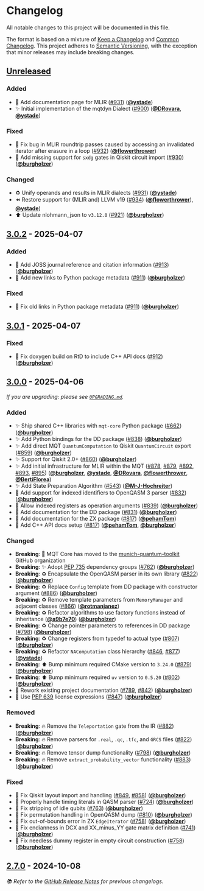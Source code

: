 # Changelog

All notable changes to this project will be documented in this file.

The format is based on a mixture of [Keep a Changelog](https://keepachangelog.com/en/1.1.0/) and [Common Changelog](https://common-changelog.org).
This project adheres to [Semantic Versioning](https://semver.org/spec/v2.0.0.html), with the exception that minor releases may include breaking changes.

## [Unreleased]

### Added

- 📝 Add documentation page for MLIR ([#931](https://github.com/munich-quantum-toolkit/core/pull/931)) ([**@ystade**](https://github.com/ystade))
- ✨ Initial implementation of the mqtdyn Dialect ([#900](https://github.com/munich-quantum-toolkit/core/pull/900)) ([**@DRovara**](https://github.com/DRovara), [**@ystade**](https://github.com/ystade))

### Fixed

- 🐛 Fix bug in MLIR roundtrip passes caused by accessing an invalidated iterator after erasure in a loop ([#932](https://github.com/munich-quantum-toolkit/core/pull/932)) ([**@flowerthrower**](https://github.com/flowerthrower))
- 🐛 Add missing support for `sxdg` gates in Qiskit circuit import ([#930](https://github.com/munich-quantum-toolkit/core/pull/930)) ([**@burgholzer**](https://github.com/burgholzer))

### Changed

- ♻️ Unify operands and results in MLIR dialects ([#931](https://github.com/munich-quantum-toolkit/core/pull/931)) ([**@ystade**](https://github.com/ystade))
- ⏪️ Restore support for (MLIR and) LLVM v19 ([#934](https://github.com/munich-quantum-toolkit/core/pull/934)) ([**@flowerthrower**](https://github.com/flowerthrower)), [**@ystade**](https://github.com/ystade))
- ⬆️ Update nlohmann_json to `v3.12.0` ([#921](https://github.com/munich-quantum-toolkit/core/pull/921)) ([**@burgholzer**](https://github.com/burgholzer))

## [3.0.2] - 2025-04-07

### Added

- 📝 Add JOSS journal reference and citation information ([#913](https://github.com/munich-quantum-toolkit/core/pull/913)) ([**@burgholzer**](https://github.com/burgholzer))
- 📝 Add new links to Python package metadata ([#911](https://github.com/munich-quantum-toolkit/core/pull/911)) ([**@burgholzer**](https://github.com/burgholzer))

### Fixed

- 📝 Fix old links in Python package metadata ([#911](https://github.com/munich-quantum-toolkit/core/pull/911)) ([**@burgholzer**](https://github.com/burgholzer))

## [3.0.1] - 2025-04-07

### Fixed

- 🐛 Fix doxygen build on RtD to include C++ API docs ([#912](https://github.com/munich-quantum-toolkit/core/pull/912)) ([**@burgholzer**](https://github.com/burgholzer))

## [3.0.0] - 2025-04-06

_If you are upgrading: please see [`UPGRADING.md`](UPGRADING.md#300)._

### Added

- ✨ Ship shared C++ libraries with `mqt-core` Python package ([#662](https://github.com/munich-quantum-toolkit/core/issues/662)) ([**@burgholzer**](https://github.com/burgholzer))
- ✨ Add Python bindings for the DD package ([#838](https://github.com/munich-quantum-toolkit/core/issues/838)) ([**@burgholzer**](https://github.com/burgholzer))
- ✨ Add direct MQT `QuantumComputation` to Qiskit `QuantumCircuit` export ([#859](https://github.com/munich-quantum-toolkit/core/issues/859)) ([**@burgholzer**](https://github.com/burgholzer))
- ✨ Support for Qiskit 2.0+ ([#860](https://github.com/munich-quantum-toolkit/core/issues/860)) ([**@burgholzer**](https://github.com/burgholzer))
- ✨ Add initial infrastructure for MLIR within the MQT ([#878](https://github.com/munich-quantum-toolkit/core/issues/878), [#879](https://github.com/munich-quantum-toolkit/core/issues/879), [#892](https://github.com/munich-quantum-toolkit/core/issues/892), [#893](https://github.com/munich-quantum-toolkit/core/issues/893), [#895](https://github.com/munich-quantum-toolkit/core/issues/895)) ([**@burgholzer**](https://github.com/burgholzer), [**@ystade**](https://github.com/ystade), [**@DRovara**](https://github.com/DRovara), [**@flowerthrower**](https://github.com/flowerthrower), [**@BertiFlorea**](https://github.com/BertiFlorea))
- ✨ Add State Preparation Algorithm ([#543](https://github.com/munich-quantum-toolkit/core/issues/543)) ([**@M-J-Hochreiter**](https://github.com/M-J-Hochreiter))
- 🚸 Add support for indexed identifiers to OpenQASM 3 parser ([#832](https://github.com/munich-quantum-toolkit/core/issues/832)) ([**@burgholzer**](https://github.com/burgholzer))
- 🚸 Allow indexed registers as operation arguments ([#839](https://github.com/munich-quantum-toolkit/core/issues/839)) ([**@burgholzer**](https://github.com/burgholzer))
- 📝 Add documentation for the DD package ([#831](https://github.com/munich-quantum-toolkit/core/issues/831)) ([**@burgholzer**](https://github.com/burgholzer))
- 📝 Add documentation for the ZX package ([#817](https://github.com/munich-quantum-toolkit/core/issues/817)) ([**@pehamTom**](https://github.com/pehamTom))
- 📝 Add C++ API docs setup ([#817](https://github.com/munich-quantum-toolkit/core/issues/817)) ([**@pehamTom**](https://github.com/pehamTom), [**@burgholzer**](https://github.com/burgholzer))

### Changed

- **Breaking**: 🚚 MQT Core has moved to the [munich-quantum-toolkit](https://github.com/munich-quantum-toolkit) GitHub organization
- **Breaking**: ✨ Adopt [PEP 735] dependency groups ([#762](https://github.com/munich-quantum-toolkit/core/issues/762)) ([**@burgholzer**](https://github.com/burgholzer))
- **Breaking**: ♻️ Encapsulate the OpenQASM parser in its own library ([#822](https://github.com/munich-quantum-toolkit/core/issues/822)) ([**@burgholzer**](https://github.com/burgholzer))
- **Breaking**: ♻️ Replace `Config` template from DD package with constructor argument ([#886](https://github.com/munich-quantum-toolkit/core/issues/886)) ([**@burgholzer**](https://github.com/burgholzer))
- **Breaking**: ♻️ Remove template parameters from `MemoryManager` and adjacent classes ([#866](https://github.com/munich-quantum-toolkit/core/issues/866)) ([**@rotmanjanez**](https://github.com/rotmanjanez))
- **Breaking**: ♻️ Refactor algorithms to use factory functions instead of inheritance ([**@a9b7e70**](https://github.com/munich-quantum-toolkit/core/pull/798/commits/a9b7e70aaeb532fe8e1e31a7decca86d81eb523f)) ([**@burgholzer**](https://github.com/burgholzer))
- **Breaking**: ♻️ Change pointer parameters to references in DD package ([#798](https://github.com/munich-quantum-toolkit/core/pull/798)) ([**@burgholzer**](https://github.com/burgholzer))
- **Breaking**: ♻️ Change registers from typedef to actual type ([#807](https://github.com/munich-quantum-toolkit/core/issues/807)) ([**@burgholzer**](https://github.com/burgholzer))
- **Breaking**: ♻️ Refactor `NAComputation` class hierarchy ([#846](https://github.com/munich-quantum-toolkit/core/issues/846), [#877](https://github.com/munich-quantum-toolkit/core/issues/877)) ([**@ystade**](https://github.com/ystade))
- **Breaking**: ⬆️ Bump minimum required CMake version to `3.24.0` ([#879](https://github.com/munich-quantum-toolkit/core/issues/879)) ([**@burgholzer**](https://github.com/burgholzer))
- **Breaking**: ⬆️ Bump minimum required `uv` version to `0.5.20` ([#802](https://github.com/munich-quantum-toolkit/core/issues/802)) ([**@burgholzer**](https://github.com/burgholzer))
- 📝 Rework existing project documentation ([#789](https://github.com/munich-quantum-toolkit/core/issues/789), [#842](https://github.com/munich-quantum-toolkit/core/issues/842)) ([**@burgholzer**](https://github.com/burgholzer))
- 📄 Use [PEP 639] license expressions ([#847](https://github.com/munich-quantum-toolkit/core/issues/847)) ([**@burgholzer**](https://github.com/burgholzer))

### Removed

- **Breaking**: 🔥 Remove the `Teleportation` gate from the IR ([#882](https://github.com/munich-quantum-toolkit/core/issues/882)) ([**@burgholzer**](https://github.com/burgholzer))
- **Breaking**: 🔥 Remove parsers for `.real`, `.qc`, `.tfc`, and `GRCS` files ([#822](https://github.com/munich-quantum-toolkit/core/issues/822)) ([**@burgholzer**](https://github.com/burgholzer))
- **Breaking**: 🔥 Remove tensor dump functionality ([#798](https://github.com/munich-quantum-toolkit/core/issues/798)) ([**@burgholzer**](https://github.com/burgholzer))
- **Breaking**: 🔥 Remove `extract_probability_vector` functionality ([#883](https://github.com/munich-quantum-toolkit/core/issues/883)) ([**@burgholzer**](https://github.com/burgholzer))

### Fixed

- 🐛 Fix Qiskit layout import and handling ([#849](https://github.com/munich-quantum-toolkit/core/issues/849), [#858](https://github.com/munich-quantum-toolkit/core/issues/858)) ([**@burgholzer**](https://github.com/burgholzer))
- 🐛 Properly handle timing literals in QASM parser ([#724](https://github.com/munich-quantum-toolkit/core/issues/724)) ([**@burgholzer**](https://github.com/burgholzer))
- 🐛 Fix stripping of idle qubits ([#763](https://github.com/munich-quantum-toolkit/core/issues/763)) ([**@burgholzer**](https://github.com/burgholzer))
- 🐛 Fix permutation handling in OpenQASM dump ([#810](https://github.com/munich-quantum-toolkit/core/issues/810)) ([**@burgholzer**](https://github.com/burgholzer))
- 🐛 Fix out-of-bounds error in ZX `EdgeIterator` ([#758](https://github.com/munich-quantum-toolkit/core/issues/758)) ([**@burgholzer**](https://github.com/burgholzer))
- 🐛 Fix endianness in DCX and XX_minus_YY gate matrix definition ([#741](https://github.com/munich-quantum-toolkit/core/issues/741)) ([**@burgholzer**](https://github.com/burgholzer))
- 🐛 Fix needless dummy register in empty circuit construction ([#758](https://github.com/munich-quantum-toolkit/core/issues/758)) ([**@burgholzer**](https://github.com/burgholzer))

## [2.7.0] - 2024-10-08

_📚 Refer to the [GitHub Release Notes](https://github.com/munich-quantum-toolkit/core/releases) for previous changelogs._

[PEP 639]: https://peps.python.org/pep-0639/
[PEP 735]: https://peps.python.org/pep-0735/
[unreleased]: https://github.com/munich-quantum-toolkit/core/compare/v3.0.2...HEAD
[3.0.2]: https://github.com/munich-quantum-toolkit/core/compare/v3.0.1...v3.0.2
[3.0.1]: https://github.com/munich-quantum-toolkit/core/compare/v3.0.0...v3.0.1
[3.0.0]: https://github.com/munich-quantum-toolkit/core/compare/v2.7.0...v3.0.0
[2.7.0]: https://github.com/munich-quantum-toolkit/core/releases/tag/v2.7.0
